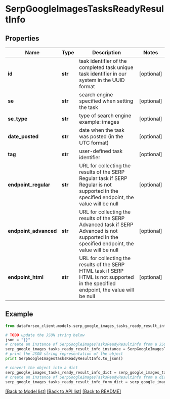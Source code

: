 # SerpGoogleImagesTasksReadyResultInfo


## Properties

Name | Type | Description | Notes
------------ | ------------- | ------------- | -------------
**id** | **str** | task identifier of the completed task unique task identifier in our system in the UUID format | [optional] 
**se** | **str** | search engine specified when setting the task | [optional] 
**se_type** | **str** | type of search engine example: images | [optional] 
**date_posted** | **str** | date when the task was posted (in the UTC format) | [optional] 
**tag** | **str** | user-defined task identifier | [optional] 
**endpoint_regular** | **str** | URL for collecting the results of the SERP Regular task if SERP Regular is not supported in the specified endpoint, the value will be null | [optional] 
**endpoint_advanced** | **str** | URL for collecting the results of the SERP Advanced task if SERP Advanced is not supported in the specified endpoint, the value will be null | [optional] 
**endpoint_html** | **str** | URL for collecting the results of the SERP HTML task if SERP HTML is not supported in the specified endpoint, the value will be null | [optional] 

## Example

```python
from dataforseo_client.models.serp_google_images_tasks_ready_result_info import SerpGoogleImagesTasksReadyResultInfo

# TODO update the JSON string below
json = "{}"
# create an instance of SerpGoogleImagesTasksReadyResultInfo from a JSON string
serp_google_images_tasks_ready_result_info_instance = SerpGoogleImagesTasksReadyResultInfo.from_json(json)
# print the JSON string representation of the object
print SerpGoogleImagesTasksReadyResultInfo.to_json()

# convert the object into a dict
serp_google_images_tasks_ready_result_info_dict = serp_google_images_tasks_ready_result_info_instance.to_dict()
# create an instance of SerpGoogleImagesTasksReadyResultInfo from a dict
serp_google_images_tasks_ready_result_info_form_dict = serp_google_images_tasks_ready_result_info.from_dict(serp_google_images_tasks_ready_result_info_dict)
```
[[Back to Model list]](../README.md#documentation-for-models) [[Back to API list]](../README.md#documentation-for-api-endpoints) [[Back to README]](../README.md)


